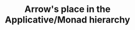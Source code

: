 ---
title: Arrow's place in the Applicative/Monad hierarchy
url: http://gergo.erdi.hu/blog/2014-07-12-arrow's_place_in_the_applicative_monad_hierarchy/
authors:
- Gergő Érdi
type: article
tags:
- arrows
doHaskell-type: blog post
dohaskell-year: 2014
---
